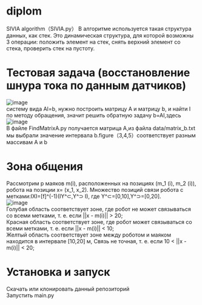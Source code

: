 # diplom
SIVIA algorithm（SIVIA.py）
В алгоритме используется такая структура данных, как стек. Это динамическая структура, для которой возможны 3 операции: положить элемент на стек, снять верхний элемент со стека, проверить стек на пустоту.

# Тестовая задача (восстановление шнура тока по данным датчиков)
![image](https://github.com/Li-Rui-QI/diplom/assets/25670502/1a7decd4-7e3b-4625-8e98-9ceaf6af26b0)   
систему вида AI=b, нужно построить матрицу A и матрицу b, и найти I по методу обращения, значит решить обратную задачу b=AI,здесь  
![image](https://github.com/Li-Rui-QI/diplom/assets/25670502/e89698b0-0fe7-4c38-9b67-bc5a243b191d)   
В файле FindMatrixA.py получается матрица A,из файла data/matrix_b.txt мы выбрали значение интервала b.figure（3,4,5）соответствует разным массивам A и b

# Зона общения
Рассмотрим p маяков m(i), расположенных на позициях (m_1 (i), m_2 (i)),  робота на позиции  x= (x_1, x_2). Множество позиций связи робота с метками:IXI=[f]^(-1)(IY^⊂,Y^⊃ I), где Y^⊂=[0,10],Y^⊃=[0,20].  
![image](https://github.com/Li-Rui-QI/diplom/assets/25670502/f04b1d04-4439-4894-b71f-eb5b5f339e05)   
	Голубая область соответствует зоне, где робот не может связываться со всеми метками, т. е. если ||x - m(i)|| > 20;     
	Красная область соответствует зоне, где робот может связываться со всеми метками, т. е. если ||x - m(i)|| < 10;   
	Желтый область соответствует зоне между роботом и маяком находится в интервале [10,20] м, Связь не точная, т. е. если 10 < ||x - m(i)|| < 20;  

# Установка и запуск
Скачать или клонировать данный репозиторий  
Запустить main.py  
